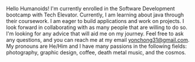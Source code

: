 Hello Humanoids! I'm currently enrolled in the Software Development bootcamp with Tech Elevator. Currently, I am learning about java through their coursework. I am eager to build applications and work on projects. I look forward in collaborating with as many people that are willing to do so. I'm looking for any advice that will aid me on my journey. Feel free to ask any questions, and you can reach me at my email yonchong31@gmail.com. My pronouns are He/Him and I have many passions in the following fields: photography, graphic design, coffee, death metal music, and the cosmos.


